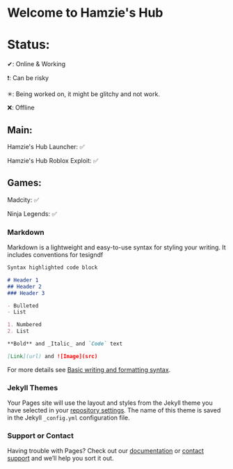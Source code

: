 # Welcome to Hamzie's Hub
# Status:
>
✔: Online & Working
>
❗: Can be risky
>
✳: Being worked on, it might be glitchy and not work.
>
❌: Offline

## Main:
Hamzie's Hub Launcher: ✅
>
Hamzie's Hub Roblox Exploit: ✅

## Games:
Madcity: ✅
>
Ninja Legends: ✅

### Markdown

Markdown is a lightweight and easy-to-use syntax for styling your writing. It includes conventions for tesigndf

```markdown
Syntax highlighted code block

# Header 1
## Header 2
### Header 3

- Bulleted
- List

1. Numbered
2. List

**Bold** and _Italic_ and `Code` text

[Link](url) and ![Image](src)
```

For more details see [Basic writing and formatting syntax](https://docs.github.com/en/github/writing-on-github/getting-started-with-writing-and-formatting-on-github/basic-writing-and-formatting-syntax).

### Jekyll Themes

Your Pages site will use the layout and styles from the Jekyll theme you have selected in your [repository settings](https://github.com/Hamziee/Hamzies-Hub/settings/pages). The name of this theme is saved in the Jekyll `_config.yml` configuration file.

### Support or Contact

Having trouble with Pages? Check out our [documentation](https://docs.github.com/categories/github-pages-basics/) or [contact support](https://support.github.com/contact) and we’ll help you sort it out.
